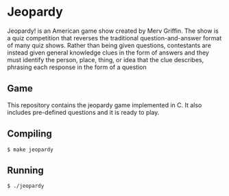# Jeopardy

Jeopardy! is an American game show created by Merv Griffin. The show is a quiz competition that reverses the traditional question-and-answer format of many quiz shows. Rather than being given questions, contestants are instead given general knowledge clues in the form of answers and they must identify the person, place, thing, or idea that the clue describes, phrasing each response in the form of a question

## Game

This repository contains the jeopardy game implemented in C. It also includes
pre-defined questions and it is ready to play.

## Compiling

```
$ make jeopardy
```

## Running

```
$ ./jeopardy
```
